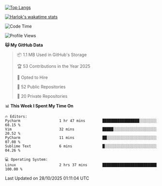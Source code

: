 [![Top Langs](https://github-readme-stats.vercel.app/api/top-langs/?username=remisiki&theme=dracula&layout=compact&hide=Jupyter%20Notebook,CSS,HTML&langs_count=10&exclude_repo=GMM-Demux-GUI)](https://github.com/anuraghazra/github-readme-stats)

[![Harlok's wakatime stats](https://github-readme-stats.vercel.app/api/wakatime?username=@remisiki&theme=dracula&layout=compact&langs_count=10&hide=other,html,css,text,json,markdown,jupyter)](https://github.com/anuraghazra/github-readme-stats)

<!--START_SECTION:waka-->
![Code Time](http://img.shields.io/badge/Code%20Time-1%2C199%20hrs%2043%20mins-blue)

![Profile Views](http://img.shields.io/badge/Profile%20Views-0-blue)

**🐱 My GitHub Data** 

> 📦 1.1 MB Used in GitHub's Storage 
 > 
> 🏆 53 Contributions in the Year 2025
 > 
> 💼 Opted to Hire
 > 
> 📜 52 Public Repositories 
 > 
> 🔑 20 Private Repositories 
 > 
📊 **This Week I Spent My Time On** 

```text
🔥 Editors: 
Pycharm                  1 hr 47 mins        █████████████████░░░░░░░░   68.15 % 
Vim                      32 mins             █████░░░░░░░░░░░░░░░░░░░░   20.52 % 
PyCharm                  11 mins             ██░░░░░░░░░░░░░░░░░░░░░░░   07.08 % 
Sublime Text             6 mins              █░░░░░░░░░░░░░░░░░░░░░░░░   04.26 % 

💻 Operating System: 
Linux                    2 hrs 37 mins       █████████████████████████   100.00 % 
```


 Last Updated on 28/10/2025 01:11:04 UTC
<!--END_SECTION:waka-->
